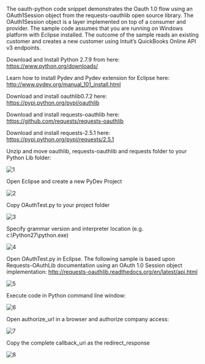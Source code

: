 The oauth-python code snippet demonstrates the Oauth 1.0 flow using an OAuth1Session object from the requests-oauthlib open source library.  The OAuth1Session object is a layer implemented on top of a consumer and provider.  The sample code assumes that you are running on Windows platform with Eclipse installed.  The outcome of the sample reads an existing customer and creates a new customer using Intuit’s QuickBooks Online API v3 endpoints.

Download and Install Python 2.7.9 from here:
https://www.python.org/downloads/

Learn how to install Pydev and Pydev extension for Eclipse here:
http://www.pydev.org/manual_101_install.html

Download and install  oauthlib0.7.2 here:
https://pypi.python.org/pypi/oauthlib

Download and install requests-oauthlib here:
https://github.com/requests/requests-oauthlib

Download and install requests-2.5.1 here:
https://pypi.python.org/pypi/requests/2.5.1

Unzip and move oauthlib, requests-oauthlib and requests folder to your Python Lib folder:

![1](https://cloud.githubusercontent.com/assets/9324696/6089413/1b679848-ae17-11e4-9b97-a22c27897ebd.png)

Open Eclipse and create a new PyDev Project

![2](https://cloud.githubusercontent.com/assets/9324696/6089418/33d7e3c4-ae17-11e4-8ce2-46dfc9c54607.png)

Copy OAuthTest.py to your project folder

![3](https://cloud.githubusercontent.com/assets/9324696/6089421/39e24e80-ae17-11e4-92fe-a8342ed54560.png)

Specify grammar version and interpreter location (e.g. c:\Python27\python.exe)

![4](https://cloud.githubusercontent.com/assets/9324696/6089422/3b6df542-ae17-11e4-92d9-657485cfbab6.png)

Open OAuthTest.py in Eclipse.  The following sample is based upon Requests-OAuthLib documentation using an OAuth 1.0 Session object implementation:
http://requests-oauthlib.readthedocs.org/en/latest/api.html

![5](https://cloud.githubusercontent.com/assets/9324696/6089423/3c75988c-ae17-11e4-9fcd-75bf4fcc98ff.png)

Execute code in Python command line window:

![6](https://cloud.githubusercontent.com/assets/9324696/6089424/3d956f3a-ae17-11e4-8197-3aa571c7d999.png)



Open authorize_url in a browser and authorize company access:

![7](https://cloud.githubusercontent.com/assets/9324696/6089426/3e69f26e-ae17-11e4-9472-81b58ad88169.png)

Copy the complete callback_uri as the redirect_response

![8](https://cloud.githubusercontent.com/assets/9324696/6089428/3f5c50cc-ae17-11e4-9932-8f0cf0f73e13.png)



